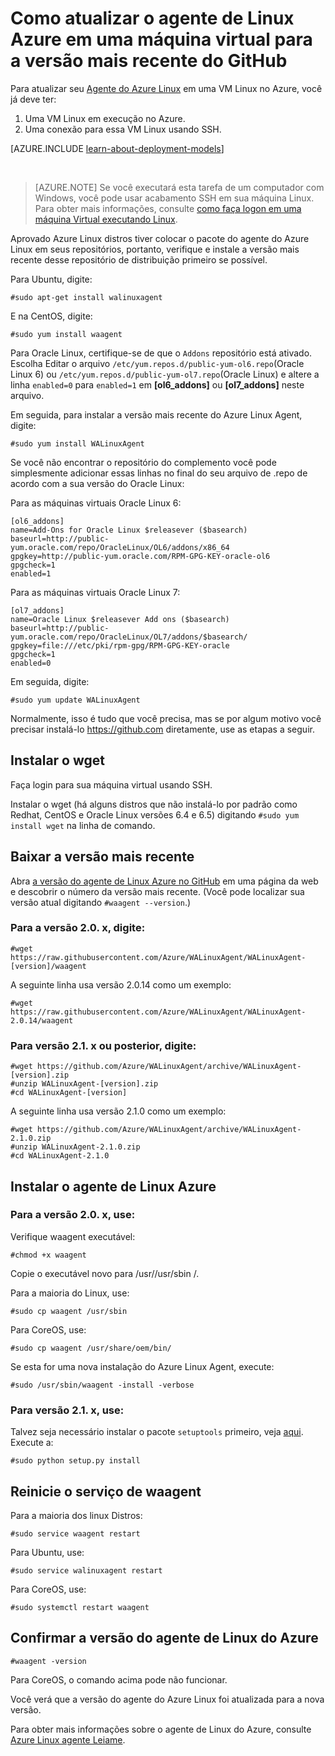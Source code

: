 <properties
    pageTitle="Atualizar o agente Linux Azure do GitHub | Microsoft Azure"
    description="Saiba como a atualização do agente do Azure Linux para sua VM Linux no Azure para a versão lateset do Github"
    services="virtual-machines-linux"
    documentationCenter=""
    authors="SuperScottz"
    manager="timlt"
    editor=""
    tags="azure-resource-manager,azure-service-management"/>

<tags
    ms.service="virtual-machines-linux"
    ms.workload="infrastructure-services"
    ms.tgt_pltfrm="vm-linux"
    ms.devlang="na"
    ms.topic="article"
    ms.date="12/14/2015"
    ms.author="mingzhan"/>


# <a name="how-to-update-the-azure-linux-agent-on-a-vm-to-the-latest-version-from-github"></a>Como atualizar o agente de Linux Azure em uma máquina virtual para a versão mais recente do GitHub

Para atualizar seu [Agente do Azure Linux](https://github.com/Azure/WALinuxAgent) em uma VM Linux no Azure, você já deve ter:

1. Uma VM Linux em execução no Azure.
2. Uma conexão para essa VM Linux usando SSH.

[AZURE.INCLUDE [learn-about-deployment-models](../../includes/learn-about-deployment-models-both-include.md)]

<br>

> [AZURE.NOTE] Se você executará esta tarefa de um computador com Windows, você pode usar acabamento SSH em sua máquina Linux. Para obter mais informações, consulte [como faça logon em uma máquina Virtual executando Linux](virtual-machines-linux-mac-create-ssh-keys.md).

Aprovado Azure Linux distros tiver colocar o pacote do agente do Azure Linux em seus repositórios, portanto, verifique e instale a versão mais recente desse repositório de distribuição primeiro se possível.  

Para Ubuntu, digite:

    #sudo apt-get install walinuxagent

E na CentOS, digite:

    #sudo yum install waagent


Para Oracle Linux, certifique-se de que o `Addons` repositório está ativado. Escolha Editar o arquivo `/etc/yum.repos.d/public-yum-ol6.repo`(Oracle Linux 6) ou `/etc/yum.repos.d/public-yum-ol7.repo`(Oracle Linux) e altere a linha `enabled=0` para `enabled=1` em **[ol6_addons]** ou **[ol7_addons]** neste arquivo.

Em seguida, para instalar a versão mais recente do Azure Linux Agent, digite:


    #sudo yum install WALinuxAgent

Se você não encontrar o repositório do complemento você pode simplesmente adicionar essas linhas no final do seu arquivo de .repo de acordo com a sua versão do Oracle Linux:

Para as máquinas virtuais Oracle Linux 6:

    [ol6_addons]
    name=Add-Ons for Oracle Linux $releasever ($basearch)
    baseurl=http://public-yum.oracle.com/repo/OracleLinux/OL6/addons/x86_64
    gpgkey=http://public-yum.oracle.com/RPM-GPG-KEY-oracle-ol6
    gpgcheck=1
    enabled=1

Para as máquinas virtuais Oracle Linux 7:

    [ol7_addons]
    name=Oracle Linux $releasever Add ons ($basearch)
    baseurl=http://public-yum.oracle.com/repo/OracleLinux/OL7/addons/$basearch/
    gpgkey=file:///etc/pki/rpm-gpg/RPM-GPG-KEY-oracle
    gpgcheck=1
    enabled=0

Em seguida, digite:

    #sudo yum update WALinuxAgent

Normalmente, isso é tudo que você precisa, mas se por algum motivo você precisar instalá-lo https://github.com diretamente, use as etapas a seguir.


## <a name="install-wget"></a>Instalar o wget

Faça login para sua máquina virtual usando SSH.

Instalar o wget (há alguns distros que não instalá-lo por padrão como Redhat, CentOS e Oracle Linux versões 6.4 e 6.5) digitando `#sudo yum install wget` na linha de comando.


## <a name="download-the-latest-version"></a>Baixar a versão mais recente

Abra [a versão do agente de Linux Azure no GitHub](https://github.com/Azure/WALinuxAgent/releases) em uma página da web e descobrir o número da versão mais recente. (Você pode localizar sua versão atual digitando `#waagent --version`.)

### <a name="for-version-20x-type"></a>Para a versão 2.0. x, digite:

    #wget https://raw.githubusercontent.com/Azure/WALinuxAgent/WALinuxAgent-[version]/waagent  

   A seguinte linha usa versão 2.0.14 como um exemplo:

    #wget https://raw.githubusercontent.com/Azure/WALinuxAgent/WALinuxAgent-2.0.14/waagent  

### <a name="for-version-21x-or-later-type"></a>Para versão 2.1. x ou posterior, digite:

    #wget https://github.com/Azure/WALinuxAgent/archive/WALinuxAgent-[version].zip
    #unzip WALinuxAgent-[version].zip
    #cd WALinuxAgent-[version]

   A seguinte linha usa versão 2.1.0 como um exemplo:

    #wget https://github.com/Azure/WALinuxAgent/archive/WALinuxAgent-2.1.0.zip
    #unzip WALinuxAgent-2.1.0.zip  
    #cd WALinuxAgent-2.1.0

## <a name="install-the-azure-linux-agent"></a>Instalar o agente de Linux Azure

### <a name="for-version-20x-use"></a>Para a versão 2.0. x, use:

 Verifique waagent executável:

    #chmod +x waagent

 Copie o executável novo para /usr//usr/sbin /.

  Para a maioria do Linux, use:

    #sudo cp waagent /usr/sbin

  Para CoreOS, use:

    #sudo cp waagent /usr/share/oem/bin/

  Se esta for uma nova instalação do Azure Linux Agent, execute:
 
    #sudo /usr/sbin/waagent -install -verbose

### <a name="for-version-21x-use"></a>Para versão 2.1. x, use:

Talvez seja necessário instalar o pacote `setuptools` primeiro, veja [aqui](https://pypi.python.org/pypi/setuptools). Execute a:

    #sudo python setup.py install

## <a name="restart-the-waagent-service"></a>Reinicie o serviço de waagent

Para a maioria dos linux Distros:

    #sudo service waagent restart

Para Ubuntu, use:

    #sudo service walinuxagent restart

Para CoreOS, use:

    #sudo systemctl restart waagent

## <a name="confirm-the-azure-linux-agent-version"></a>Confirmar a versão do agente de Linux do Azure

    #waagent -version

Para CoreOS, o comando acima pode não funcionar.

Você verá que a versão do agente do Azure Linux foi atualizada para a nova versão.

Para obter mais informações sobre o agente de Linux do Azure, consulte [Azure Linux agente Leiame](https://github.com/Azure/WALinuxAgent).
